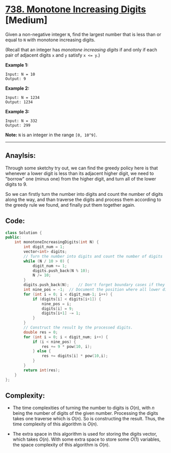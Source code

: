 # [738. Monotone Increasing Digits](https://leetcode.com/problems/monotone-increasing-digits/) [Medium]

Given a non-negative integer `N`, find the largest number that is less than or equal to `N` with monotone increasing digits.

(Recall that an integer has *monotone increasing digits* if and only if each pair of adjacent digits `x` and `y` satisfy `x <= y`.)

**Example 1:**

```
Input: N = 10
Output: 9
```

**Example 2:**

```
Input: N = 1234
Output: 1234
```

**Example 3:**

```
Input: N = 332
Output: 299
```

**Note:** `N` is an integer in the range `[0, 10^9]`.

-----

## **Anaylsis:**
Through some sketchy try out, we can find the greedy policy here is that whenever a lower digit is less than its adjacent higher digit, we need to "borrow" one (minus one) from the higher digit, and turn all of the lower digits to 9.

So we can firstly turn the number into digits and count the number of digits along the way, and than traverse the digits and process them according to the greedy rule we found, and finally put them together again.

## **Code:**
```cpp
class Solution {
public:
    int monotoneIncreasingDigits(int N) {
        int digit_num = 1;
        vector<int> digits;
        // Turn the number into digits and count the number of digits
        while (N / 10 > 0) {
            digit_num += 1;
            digits.push_back(N % 10);
            N /= 10;
        }
        digits.push_back(N);    // Don't forget boundary cases if they exist.
        int nine_pos = -1;  // Document the position where all lower digits have to turn to 9.
        for (int i = 0; i < digit_num-1; i++) {
            if (digits[i] < digits[i+1]) {
                nine_pos = i;
                digits[i] = 9;
                digits[i+1] -= 1;
            }
        }
        // Construct the result by the processed digits.
        double res = 0;
        for (int i = 0; i < digit_num; i++) {
            if (i < nine_pos) {
                res += 9 * pow(10, i);
            } else {
                res += digits[i] * pow(10,i);
            }
        }
        return int(res);
    }
};
```

## **Complexity:**

- The time complexities of turning the number to digits is $O(n)$, with $n$ being the number of digits of the given number. Processing the digits takes one traverse which is $O(n)$. So is constructing the result. Thus, the time complexity of this algorithm is $O(n)$.

- The extra space in this algorithm is used for storing the digits vector, which takes $O(n)$. With some extra space to store some $O(1)$ variables, the space complexity of this algorithm is $O(n)$.
